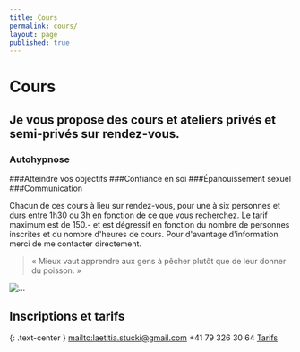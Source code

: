 ```yaml
---
title: Cours
permalink: cours/
layout: page
published: true
---
```



# Cours

## Je vous propose des cours et ateliers privés et semi-privés sur rendez-vous.

### Autohypnose 
<i class="fa fa-envira" aria-hidden="true"></i> 
###Atteindre vos objectifs 
<i class="fa fa-envira" aria-hidden="true"></i> 
###Confiance en soi 
<i class="fa fa-envira" aria-hidden="true"></i> 
###Épanouissement sexuel 
<i class="fa fa-envira" aria-hidden="true"></i> 
###Communication

Chacun de ces cours à lieu sur rendez-vous, pour une à six personnes et durs entre 1h30 ou 3h en fonction de ce que vous recherchez. Le tarif maximum est de 150.- et est dégressif en fonction du nombre de personnes inscrites et du nombre d'heures de cours.
Pour d'avantage d'information merci de me contacter directement.



<!--
![...](../images/laetitia-stucki-cours.jpg)

## Je vous propose 3 types de cours d’autohypnose

<br/>

{: .mise-en-evidence-1 }
[**Les ateliers collectifs**](/atelier-collectifs/)<small class="brun"><br/>sur inscription</small>
[**Le cours *Autohypnose* de 3 heures**](/cours-de-3h-autohypnose/)<small class="brun"><br/>sur rendez-vous</small>
[**Le cours *Autohypnose, réalisez vos rêves et atteignez vos objectifs* sur 2 jours.**](/cours-de-2-jours-autohypnose/) <small class="brun"><br/>Prochaines dates<br/>les 26 et 27 mai 2018</small>

<br/>

<hr/>




## Pourquoi suivre un cours d’autohypnose ?

Vous avez tous en vous des capacités insoupçonnables, des ressources immenses dont vous ne connaissez pas toujours l’existence ! Grâce à l’autohypnose vous allez prendre conscience de toutes vos ressources, les mettre à la portée de vos mains et apprendre à les utiliser par vous-même pour améliorer votre santé physique et psychique, pour vous permettre d’atteindre vos objectifs, qu’ils concernent votre santé, vos comportements, votre développement personnel, vos objectifs de vie, la réalisation de vos rêves et de tout ce qui vous tien profondément à cœur dans la création de votre vie.

-->

> « Mieux vaut apprendre aux gens à pêcher plutôt que de leur donner du poisson. »




![...](../images/laetitia-stucki-hypnose-007.jpg)

## Inscriptions et tarifs

{: .text-center }
<mailto:laetitia.stucki@gmail.com>
<i class="fa fa-mobile"></i> +41 79 326 30 64
[Tarifs](https://laetitia-stucki.ch//tarifs/)

